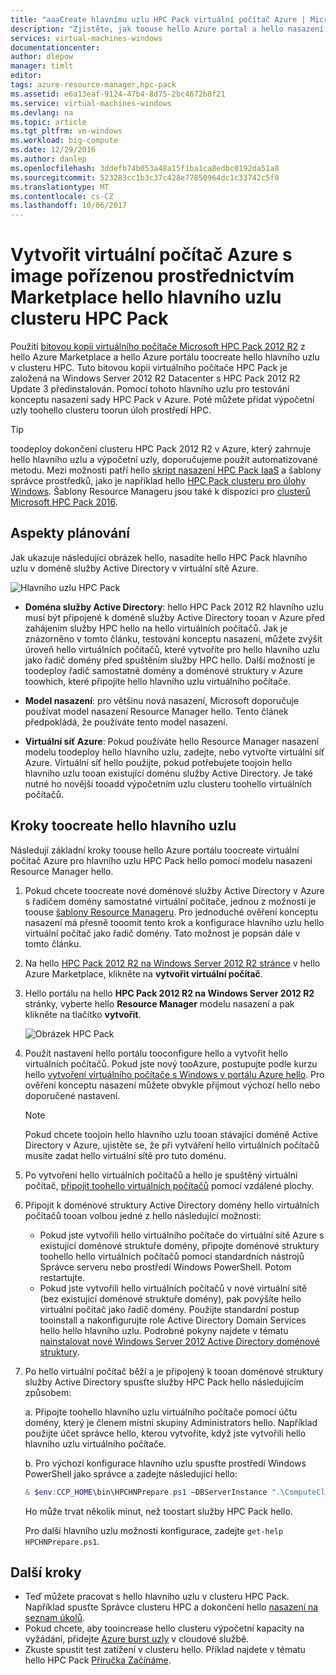 ```yaml
---
title: "aaaCreate hlavnímu uzlu HPC Pack virtuální počítač Azure | Microsoft Docs"
description: "Zjistěte, jak toouse hello Azure portal a hello nasazení Resource Manager modelu toocreate hlavního uzlu na virtuální počítač Azure Microsoft HPC Pack 2012 R2."
services: virtual-machines-windows
documentationcenter: 
author: dlepow
manager: timlt
editor: 
tags: azure-resource-manager,hpc-pack
ms.assetid: e6a13eaf-9124-47b4-8d75-2bc4672b8f21
ms.service: virtual-machines-windows
ms.devlang: na
ms.topic: article
ms.tgt_pltfrm: vm-windows
ms.workload: big-compute
ms.date: 12/29/2016
ms.author: danlep
ms.openlocfilehash: 3ddefb74b053a48a15f1ba1ca8edbc0192da51a8
ms.sourcegitcommit: 523283cc1b3c37c428e77850964dc1c33742c5f0
ms.translationtype: MT
ms.contentlocale: cs-CZ
ms.lasthandoff: 10/06/2017
---
```

# <a name="create-hello-head-node-of-an-hpc-pack-cluster-in-an-azure-vm-with-a-marketplace-image"></a>Vytvořit virtuální počítač Azure s image pořízenou prostřednictvím Marketplace hello hlavního uzlu clusteru HPC Pack
Použití [bitovou kopii virtuálního počítače Microsoft HPC Pack 2012 R2](https://azure.microsoft.com/marketplace/partners/microsoft/hpcpack2012r2onwindowsserver2012r2/) z hello Azure Marketplace a hello Azure portálu toocreate hello hlavního uzlu v clusteru HPC. Tuto bitovou kopii virtuálního počítače HPC Pack je založená na Windows Server 2012 R2 Datacenter s HPC Pack 2012 R2 Update 3 předinstalován. Pomocí tohoto hlavního uzlu pro testování konceptu nasazení sady HPC Pack v Azure. Poté můžete přidat výpočetní uzly toohello clusteru toorun úloh prostředí HPC.

> [!TIP]
> toodeploy dokončení clusteru HPC Pack 2012 R2 v Azure, který zahrnuje hello hlavního uzlu a výpočetní uzly, doporučujeme použít automatizované metodu. Mezi možnosti patří hello [skript nasazení HPC Pack IaaS](classic/hpcpack-cluster-powershell-script.md?toc=%2fazure%2fvirtual-machines%2fwindows%2fclassic%2ftoc.json) a šablony správce prostředků, jako je například hello [HPC Pack clusteru pro úlohy Windows](https://azure.microsoft.com/marketplace/partners/microsofthpc/newclusterwindowscn/). Šablony Resource Manageru jsou také k dispozici pro [clusterů Microsoft HPC Pack 2016](https://github.com/MsHpcPack/HPCPack2016/tree/master/newcluster-templates). 
> 
> 

## <a name="planning-considerations"></a>Aspekty plánování
Jak ukazuje následující obrázek hello, nasadíte hello HPC Pack hlavního uzlu v doméně služby Active Directory v virtuální sítě Azure.

![Hlavního uzlu HPC Pack][headnode]

* **Doména služby Active Directory**: hello HPC Pack 2012 R2 hlavního uzlu musí být připojené k doméně služby Active Directory tooan v Azure před zahájením služby HPC hello na hello virtuálních počítačů. Jak je znázorněno v tomto článku, testování konceptu nasazení, můžete zvýšit úroveň hello virtuálních počítačů, které vytvoříte pro hello hlavního uzlu jako řadič domény před spuštěním služby HPC hello. Další možností je toodeploy řadič samostatné domény a doménové struktury v Azure toowhich, které připojíte hello hlavního uzlu virtuálního počítače.

* **Model nasazení**: pro většinu nová nasazení, Microsoft doporučuje používat model nasazení Resource Manager hello. Tento článek předpokládá, že používáte tento model nasazení.

* **Virtuální síť Azure**: Pokud používáte hello Resource Manager nasazení modelu toodeploy hello hlavního uzlu, zadejte, nebo vytvořte virtuální síť Azure. Virtuální síť hello použijte, pokud potřebujete toojoin hello hlavního uzlu tooan existující doménu služby Active Directory. Je také nutné ho novější tooadd výpočetním uzlu clusteru toohello virtuálních počítačů.

## <a name="steps-toocreate-hello-head-node"></a>Kroky toocreate hello hlavního uzlu
Následují základní kroky toouse hello Azure portálu toocreate virtuální počítač Azure pro hlavního uzlu HPC Pack hello pomocí modelu nasazení Resource Manager hello. 

1. Pokud chcete toocreate nové doménové služby Active Directory v Azure s řadičem domény samostatné virtuální počítače, jednou z možností je toouse [šablony Resource Manageru](https://github.com/Azure/azure-quickstart-templates/tree/master/active-directory-new-domain-ha-2-dc). Pro jednoduché ověření konceptu nasazení má přesně tooomit tento krok a konfigurace hlavního uzlu hello virtuální počítač jako řadič domény. Tato možnost je popsán dále v tomto článku.
2. Na hello [HPC Pack 2012 R2 na Windows Server 2012 R2 stránce](https://azure.microsoft.com/marketplace/partners/microsoft/hpcpack2012r2onwindowsserver2012r2/) v hello Azure Marketplace, klikněte na **vytvořit virtuální počítač**. 
3. Hello portálu na hello **HPC Pack 2012 R2 na Windows Server 2012 R2** stránky, vyberte hello **Resource Manager** modelu nasazení a pak klikněte na tlačítko **vytvořit**.
   
    ![Obrázek HPC Pack][marketplace]
4. Použít nastavení hello portálu tooconfigure hello a vytvořit hello virtuálních počítačů. Pokud jste nový tooAzure, postupujte podle kurzu hello [vytvoření virtuálního počítače s Windows v portálu Azure hello](../virtual-machines-windows-hero-tutorial.md?toc=%2fazure%2fvirtual-machines%2fwindows%2ftoc.json). Pro ověření konceptu nasazení můžete obvykle přijmout výchozí hello nebo doporučené nastavení.
   
   > [!NOTE]
   > Pokud chcete toojoin hello hlavního uzlu tooan stávající doméně Active Directory v Azure, ujistěte se, že při vytváření hello virtuálních počítačů musíte zadat hello virtuální sítě pro tuto doménu.
   > 
   > 
5. Po vytvoření hello virtuálních počítačů a hello je spuštěný virtuální počítač, [připojit toohello virtuálních počítačů](connect-logon.md?toc=%2fazure%2fvirtual-machines%2fwindows%2ftoc.json) pomocí vzdálené plochy. 
6. Připojit k doménové struktury Active Directory domény hello virtuálních počítačů tooan volbou jedné z hello následující možnosti:
   
   * Pokud jste vytvořili hello virtuálního počítače do virtuální sítě Azure s existující doménové struktuře domény, připojte doménové struktury toohello hello virtuálních počítačů pomocí standardních nástrojů Správce serveru nebo prostředí Windows PowerShell. Potom restartujte.
   * Pokud jste vytvořili hello virtuálních počítačů v nové virtuální sítě (bez existující doménové struktuře domény), pak povýšíte hello virtuální počítač jako řadič domény. Použijte standardní postup tooinstall a nakonfigurujte role Active Directory Domain Services hello hello hlavního uzlu. Podrobné pokyny najdete v tématu [nainstalovat nové Windows Server 2012 Active Directory doménové struktury](https://technet.microsoft.com/library/jj574166.aspx).
7. Po hello virtuální počítač běží a je připojený k tooan doménové struktury služby Active Directory spusťte služby HPC Pack hello následujícím způsobem:
   
    a. Připojte toohello hlavního uzlu virtuálního počítače pomocí účtu domény, který je členem místní skupiny Administrators hello. Například použijte účet správce hello, kterou vytvoříte, když jste vytvořili hello hlavního uzlu virtuálního počítače.
   
    b. Pro výchozí konfigurace hlavního uzlu spusťte prostředí Windows PowerShell jako správce a zadejte následující hello:
   
    ```PowerShell
    & $env:CCP_HOME\bin\HPCHNPrepare.ps1 –DBServerInstance ".\ComputeCluster"
    ```
   
    Ho může trvat několik minut, než toostart služby HPC Pack hello.
   
    Pro další hlavního uzlu možnosti konfigurace, zadejte `get-help HPCHNPrepare.ps1`.

## <a name="next-steps"></a>Další kroky
* Teď můžete pracovat s hello hlavního uzlu v clusteru HPC Pack. Například spusťte Správce clusteru HPC a dokončení hello [nasazení na seznam úkolů](https://technet.microsoft.com/library/jj884141.aspx).
* Pokud chcete, aby tooincrease hello clusteru výpočetní kapacity na vyžádání, přidejte [Azure burst uzly](classic/hpcpack-cluster-node-burst.md?toc=%2fazure%2fvirtual-machines%2fwindows%2fclassic%2ftoc.json) v cloudové službě. 
* Zkuste spustit test zatížení v clusteru hello. Příklad najdete v tématu hello HPC Pack [Příručka Začínáme](https://technet.microsoft.com/library/jj884144).

<!--Image references-->
[headnode]: ./media/hpcpack-cluster-headnode/headnode.png
[marketplace]: ./media/hpcpack-cluster-headnode/marketplace.png
